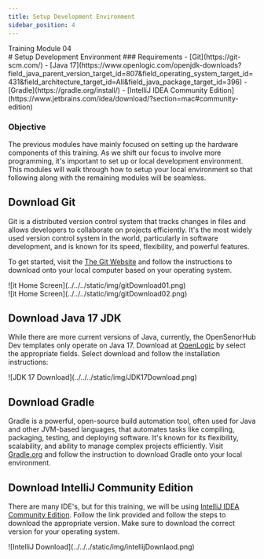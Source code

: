 ```yaml
---
title: Setup Development Environment
sidebar_position: 4
---
```



<div style={{ color:"#039dfc", fontWeight:"bold" }} >Training Module 04</div>
# Setup Development Environment
### Requirements
- [Git](https://git-scm.com/)
- [Java 17](https://www.openlogic.com/openjdk-downloads?field_java_parent_version_target_id=807&field_operating_system_target_id=431&field_architecture_target_id=All&field_java_package_target_id=396)
- [Gradle](https://gradle.org/install/)
- [IntelliJ IDEA Community Edition](https://www.jetbrains.com/idea/download/?section=mac#community-edition)

### Objective
The previous modules have mainly focused on setting up the hardware components of this training. As we shift our focus to involve more programming, it's important to set up or local development environment. This modules will walk through how to setup your local environment so that following along with the remaining modules will be seamless. 


## Download Git
Git is a distributed version control system that tracks changes in files and allows developers to collaborate on projects efficiently. It's the most widely used version control system in the world, particularly in software development, and is known for its speed, flexibility, and powerful features. 

To get started, visit the [The Git Website](https://git-scm.com/) and follow the instructions to download onto your local computer based on your operating system.

<div className="imgContainerVert" >
    ![it Home Screen](../../../static/img/gitDownload01.png)
</div>
<div className="imgContainerVert" >
    ![it Home Screen](../../../static/img/gitDownload02.png)
</div>

## Download Java 17 JDK
While there are more current versions of Java, currently, the OpenSenorHub Dev templates only operate on Java 17. Download at [OpenLogic](https://www.openlogic.com/openjdk-downloads?field_java_parent_version_target_id=807&field_operating_system_target_id=431&field_architecture_target_id=All&field_java_package_target_id=396) by select the appropriate fields. Select download and follow the installation instructions:

<div className="imgContainerVert">
![JDK 17 Download](../../../static/img/JDK17Download.png)
</div>

## Download Gradle
Gradle is a powerful, open-source build automation tool, often used for Java and other JVM-based languages, that automates tasks like compiling, packaging, testing, and deploying software. It's known for its flexibility, scalability, and ability to manage complex projects efficiently. Visit [Gradle.org](https://gradle.org/install/) and follow the instruction to download Gradle onto your local environment.


## Download IntelliJ Community Edition
There are many IDE's, but for this training, we will be using [IntelliJ IDEA Community Edition](https://www.jetbrains.com/idea/download/?section=mac#community-edition). Follow the link provided and follow the steps to download the appropriate version. Make sure to download the correct version for your operating system.

<div className="imgContainerVert">
![IntelliJ Download](../../../static/img/intellijDownlaod.png)
</div>